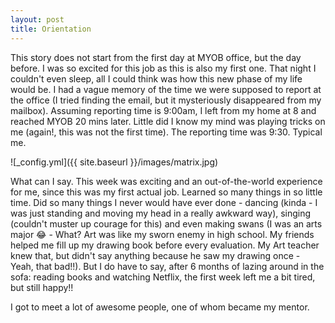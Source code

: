 ```yaml
---
layout: post
title: Orientation 
---
```


This story does not start from the first day at MYOB office, but the day before. I was so excited for this job as this is also my first one. That night I couldn't even sleep, all I could think was how this new phase of my life would be. I had a vague memory of the time we were supposed to report at the office (I tried finding the email, but it mysteriously disappeared from my mailbox). Assuming reporting time is 9:00am, I left from my home at 8 and reached MYOB 20 mins later. Little did I know my mind was playing tricks on me (again!, this was not the first time). The reporting time was 9:30. Typical me.

![_config.yml]({{ site.baseurl }}/images/matrix.jpg)

What can I say. This week was exciting and an out-of-the-world experience for me, since this was my first actual job. Learned so many things in so little time. Did so many things I never would have ever done - dancing (kinda - I was just standing and moving my head in a really awkward way), singing (couldn't muster up courage for this) and even making swans (I was an arts major 😂 - What? Art was like my sworn enemy in high school. My friends helped me fill up my drawing book before every evaluation. My Art teacher knew that, but didn't say anything because he saw my drawing once - Yeah, that bad!!). But I do have to say, after 6 months of lazing around in the sofa: reading books and watching Netflix, the first week left me a bit tired, but still happy!!

I got to meet a lot of awesome people, one of whom became my mentor.

